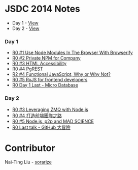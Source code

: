 JSDC 2014 Notes
===============

- Day 1 - [View](https://github.com/aar0nTw/jsdc2014-notes/blob/master/day_1.md)
- Day 2 - [View](https://github.com/aar0nTw/jsdc2014-notes/blob/master/day_2.md)

### Day 1

- [R0 #1 Use Node Modules In The Browser With Browserify](https://github.com/aar0nTw/jsdc2014-notes/blob/master/day_1.md#r0-1-use-node-modules-in-the-browser-with-browserify)
- [R0 #2 Private NPM for Company](https://github.com/aar0nTw/jsdc2014-notes/blob/master/day_1.md#r0-2-private-npm-for-company)
- [R0 #3 HTML Accessibility](https://github.com/aar0nTw/jsdc2014-notes/blob/master/day_1.md#r0-3-html-accessibility)
- [R0 #4 PgREST](https://github.com/aar0nTw/jsdc2014-notes/blob/master/day_1.md#r0-4-pgrest)
- [R2 #4 Functional JavaScript, Why or Why Not?](https://github.com/aar0nTw/jsdc2014-notes/blob/master/day_1.md#r2-4-functional-javascript-why-or-why-not)
- [R0 #5 RxJS for frontend developers](https://github.com/aar0nTw/jsdc2014-notes/blob/master/day_1.md#r0-5-rxjs-for-frontend-developers)
- [R0 Day 1 Last - Micro Database](https://github.com/aar0nTw/jsdc2014-notes/blob/master/day_1.md#r0-day-1-last---micro-database)

### Day 2

- [R0 #3 Leveraging ZMQ with Node.js](https://github.com/aar0nTw/jsdc2014-notes/blob/master/day_2.md#r0-3-leveraging-zmq-with-nodejs)
- [R0 #4 打造前端團隊之路](https://github.com/aar0nTw/jsdc2014-notes/blob/master/day_2.md#r0-4-%E6%89%93%E9%80%A0%E5%89%8D%E7%AB%AF%E5%9C%98%E9%9A%8A%E4%B9%8B%E8%B7%AF)
- [R0 #5 Node.js, p2p and MAD SCIENCE](https://github.com/aar0nTw/jsdc2014-notes/blob/master/day_2.md#r0-5-nodejs-p2p-and-mad-science)
- [R0 Last talk - GitHub 大冒險](https://github.com/aar0nTw/jsdc2014-notes/blob/master/day_2.md#r0-last-talk---github-%E5%A4%A7%E5%86%92%E9%9A%AA)

Contributor
===========

Nai-Ting Liu - [sorarize](https://github.com/sorarize)

